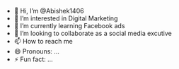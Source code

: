 - 👋 Hi, I’m @Abishek1406
- 👀 I’m interested in Digital Marketing
- 🌱 I’m currently learning Facebook ads
- 💞️ I’m looking to collaborate as a social media excutive
- 📫 How to reach me 
- 😄 Pronouns: ...
- ⚡ Fun fact: ...

<!---
Abishek1406/Abishek1406 is a ✨ special ✨ repository because its `README.md` (this file) appears on your GitHub profile.
You can click the Preview link to take a look at your changes.
--->

